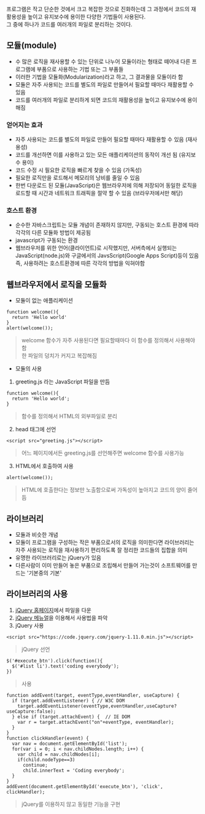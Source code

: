 프로그램은 작고 단순한 것에서 크고 복잡한 것으로 진화하는데 그 과정에서 코드의 재활용성을 높이고 유지보수에 용이한 다양한 기법들이 사용된다.<br/>그 중에 하나가 코드를 여러개의 파일로 분리하는 것이다.

## 모듈(module)
- 수 많은 로직을 재사용할 수 있는 단위로 나누어 모듈이라는 형태로 떼어내 다른 프로그램에 부품으로 사용하는 기법 또는 그 부품들
- 이러한 기법을 모듈화(Modularization)라고 하고, 그 결과물을 모듈이라 함
- 모듈은 자주 사용되는 코드를 별도의 파일로 만들어서 필요할 때마다 재활용할 수 있음
- 코드를 여러개의 파일로 분리하게 되면 코드의 재활용성을 높이고 유지보수에 용이해짐


### 얻어지는 효과
- 자주 사용되는 코드를 별도의 파일로 만들어 필요할 때마다 재활용할 수 있음 (재사용성)
- 코드를 개선하면 이를 사용하고 있는 모든 애플리케이션의 동작이 개선 됨 (유지보수 용이)
- 코드 수정 시 필요한 로직을 빠르게 찾을 수 있음 (가독성)
- 필요한 로직만을 로드해서 메모리의 낭비를 줄일 수 있음
- 한번 다운로드 된 모듈(JavaScript)은 웹브라우저에 의해 저장되어 동일한 로직을 로드할 때 시간과 네트워크 트래픽을 절약 할 수 있음 (브라우저에서만 해당)


### 호스트 환경
- 순수한 자바스크립트는 모듈 개념이 존재하지 않지만, 구동되는 호스트 환경에 따라 각각의 다른 모듈화 방법이 제공됨
- javascript가 구동되는 환경
- 웹브라우저를 위한 언어(클라이언트)로 시작했지만, 서버측에서 실행되는 JavaScript(node.js)와 구글에서의 JavsScript(Google Apps Script)등이 있음<br/>즉, 사용하려는 호스트환경에 따른 각각의 방법을 익혀야함


## 웹브라우저에서 로직을 모듈화
- 모듈이 없는 애플리케이션
```
function welcome(){
  return 'Hello world'
}
alert(welcome());
```
> welcome 함수가 자주 사용된다면 필요할때마다 이 함수를 정의해서 사용해야 함<br/>한 파일의 덩치가 커지고 복잡해짐

- 모듈의 사용
1. greeting.js 라는 JavaScript 파일을 만듬
```
function welcome(){
  return 'Hello world';
}
```
> 함수를 정의해서 HTML의 외부파일로 분리

2. head 태그에 선언
```
<script src="greeting.js"></script>
```
> 어느 페이지에서든 greeting.js를 선언해주면 welcome 함수를 사용가능

3. HTML에서 호출하여 사용
```
alert(welcome());
```
> HTML에 호출한다는 정보만 노출함으로써 가독성이 높아지고 코드의 양이 줄어듬


## 라이브러리
- 모듈과 비슷한 개념
- 모듈이 프로그램을 구성하는 작은 부품으로서의 로직을 의미한다면 라이브러리는 자주 사용되는 로직을 재사용하기 편리하도록 잘 정리한 코드들의 집합을 의미
- 유명한 라이브러리로는 jQuery가 있음
- 다른사람이 이미 만들어 놓은 부품으로 조립해서 만들어 가는것이 소프트웨어를 만드는 '기본중의 기본'


## 라이브러리의 사용
1. [jQuery 홈페이지](http://jquery.com/)에서 파일을 다운
2. [jQuery 메뉴얼](http://api.jquery.com/)을 이용해서 사용법을 파악
3. jQuery 사용
```
<script src="https://code.jquery.com/jquery-1.11.0.min.js"></script>
```
> jQuery 선언
```
$('#execute_btn').click(function(){
  $('#list li').text('coding everybody');
})
```
> 사용
```
function addEvent(target, eventType,eventHandler, useCapture) {
  if (target.addEventListener) { // W3C DOM
    target.addEventListener(eventType,eventHandler,useCapture?useCapture:false);
  } else if (target.attachEvent) {  // IE DOM
    var r = target.attachEvent("on"+eventType, eventHandler);
  }
}
function clickHandler(event) {
  var nav = document.getElementById('list');
  for(var i = 0; i < nav.childNodes.length; i++) {
    var child = nav.childNodes[i];
    if(child.nodeType==3)
      continue;
      child.innerText = 'Coding everybody';
  }
}
addEvent(document.getElementById('execute_btn'), 'click', clickHandler);
```
> jQuery를 이용하지 않고 동일한 기능을 구현
